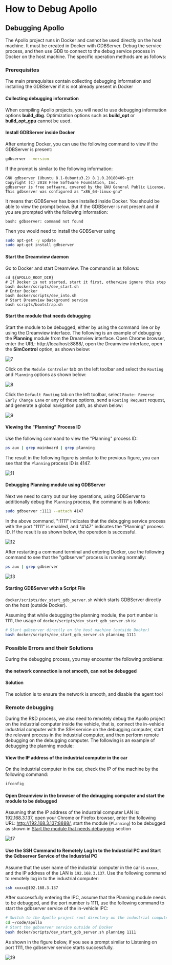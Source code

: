 # How to Debug Apollo

## Debugging Apollo

The Apollo project runs in Docker and cannot be used directly on the host machine. It must be created in Docker with GDBServer. Debug the service process, and then use GDB to connect to the debug service process in Docker on the host machine. The specific operation methods are as follows:

### Prerequisites
The main prerequisites contain collecting debugging information and installing the GDBServer if it is not already present in Docker

#### Collecting debugging information

When compiling Apollo projects, you will need to use debugging information options  **build_dbg**. Optimization options such as **build_opt** or **build_opt_gpu** cannot be used.

#### Install GDBServer inside Docker

After entering Docker, you can use the following command to view if the GDBServer is present:

``` bash
gdbserver --version
```

If the prompt is similar to the following information:

```
GNU gdbserver (Ubuntu 8.1-0ubuntu3.2) 8.1.0.20180409-git
Copyright (C) 2018 Free Software Foundation, Inc.
gdbserver is free software, covered by the GNU General Public License.
This gdbserver was configured as "x86_64-linux-gnu"
```

It means that GDBServer has been installed inside Docker. You should be able to view the prompt below. But if the GDBServer is not present and  if you are prompted with the following information:

``` 
bash: gdbserver: command not found
```

Then you would need to install the GDBServer using 

```bash
sudo apt-get -y update
sudo apt-get install gdbserver
```

#### Start the Dreamview daemon

Go to Docker and start Dreamview. The command is as follows:

```
cd ${APOLLO_ROOT_DIR}
# If Docker is not started, start it first, otherwise ignore this step
bash docker/scripts/dev_start.sh
# Enter Docker
bash docker/scripts/dev_into.sh
# Start Dreamview background service
bash scripts/bootstrap.sh
```

#### Start the module that needs debugging

Start the module to be debugged, either by using the command line or by using the Dreamview interface. The following is an example of debugging the **Planning** module from the Dreamview interface. Open Chrome browser, enter the URL: http://localhost:8888/, open the Dreamview interface, open the **SimControl** option, as shown below:

![7](images/build_debug/enable_simcontrol.png)

Click on the `Module Controler` tab on the left toolbar and select the `Routing` and `Planning` options as shown below:

![8](images/build_debug/start_routing_and_planning.png)

Click the `Default Routing` tab on the left toolbar, select `Route: Reverse Early Change Lane` or any of these options, send a `Routing Request` request, and generate a global navigation path, as shown below:

![9](images/build_debug/check_route_reverse_early_change_lane.png)

#### Viewing the "Planning" Process ID

Use the following command to view the "Planning" process ID:

``` bash
ps aux | grep mainboard | grep planning
```

The result in the following figure is similar to the previous figure, you can see that the `Planning` process ID is 4147.

![11](images/build_debug/planning_id_ps.png)

#### Debugging Planning module using GDBServer

Next we need to carry out our key operations, using GDBServer to additionally debug the `Planning` process, the command is as follows:

``` bash
sudo gdbserver :1111 --attach 4147
```
In the above command, ":1111" indicates that the debugging service process with the port "1111" is enabled, and "4147" indicates the "Planning" process ID. If the result is as shown below, the operation is successful.

![12](images/build_debug/gdbserver_attach_debug.png)

After restarting a command terminal and entering Docker, use the following command to see that the "gdbserver" process is running normally:

``` bash
ps aux | grep gdbserver
```
![13](images/build_debug/view_gdbserver_process.png)

#### Starting GDBServer with a Script File

`docker/scripts/dev_start_gdb_server.sh` which starts GDBServer directly on the host (outside Docker). 

Assuming that while debugging the planning module, the port number is 1111, the usage of `docker/scripts/dev_start_gdb_server.sh` is:

``` bash
# Start gdbserver directly on the host machine (outside Docker)
bash docker/scripts/dev_start_gdb_server.sh planning 1111
```

### Possible Errors and their Solutions


During the debugging process, you may encounter the following problems: 


#### the network connection is not smooth, can not be debugged

#### Solution
The solution is to ensure the network is smooth, and disable the agent tool


### Remote debugging


During the R&D process, we also need to remotely debug the Apollo project on the industrial computer inside the vehicle, that is, connect the in-vehicle industrial computer with the SSH service on the debugging computer, start the relevant process in the industrial computer, and then perform remote debugging on the debugging computer. The following is an example of debugging the planning module:

#### View the IP address of the industrial computer in the car

On the industrial computer in the car, check the IP of the machine by the following command:

``` bash
ifconfig
```

#### Open Dreamview in the browser of the debugging computer and start the module to be debugged

Assuming that the IP address of the industrial computer LAN is: 192.168.3.137, open your Chrome or Firefox browser, enter the following URL: http://192.168.3.137:8888/, start the module (`Planning`) to be debugged as shown in [Start the module that needs debugging](#Start-the-module-that-needs-debugging) section

![17](images/build_debug/remote_show_dreamview.png)

#### Use the SSH Command to Remotely Log In to the Industrial PC and Start the Gdbserver Service of the Industrial PC

Assume that the user name of the industrial computer in the car is `xxxxx`, and the IP address of the LAN is `192.168.3.137`. Use the following command to remotely log in to the industrial computer:

```bash
ssh xxxxx@192.168.3.137
```

After successfully entering the IPC, assume that the Planning module needs to be debugged, and the port number is 1111, use the following command to start the gdbserver service of the in-vehicle IPC:

``` bash
# Switch to the Apollo project root directory on the industrial computer
cd ~/code/apollo
# Start the gdbserver service outside of Docker
bash docker/scripts/dev_start_gdb_server.sh planning 1111
```
As shown in the figure below, if you see a prompt similar to Listening on port 1111, the gdbserver service starts successfully.

![19](images/build_debug/remote_start_gdbserver.png)
